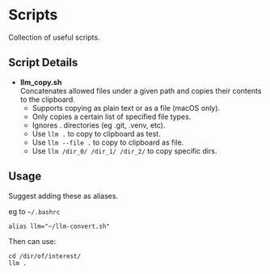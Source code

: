 # Scripts

Collection of useful scripts.

## Script Details

- **llm_copy.sh**  
  Concatenates allowed files under a given path and copies their contents to the clipboard.
  - Supports copying as plain text or as a file (macOS only).
  - Only copies a certain list of specified file types.
  - Ignores . directories (eg .git, .venv, etc).
  - Use `llm .` to copy to clipboard as test.
  - Use `llm --file .` to copy to clipboard as file.
  - Use `llm /dir_0/ /dir_1/ /dir_2/` to copy specific dirs.

## Usage

Suggest adding these as aliases.

eg to `~/.bashrc`

```
alias llm="~/llm-convert.sh"
```

Then can use:

```
cd /dir/of/interest/
llm .
```